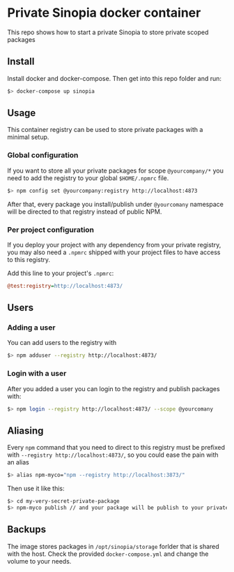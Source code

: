 # Private Sinopia docker container

This repo shows how to start a private Sinopia to store private scoped packages


## Install 

Install docker and docker-compose. Then get into this repo folder and run: 

```sh
$> docker-compose up sinopia
```

## Usage 

This container registry can be used to store private packages with a minimal setup. 


### Global configuration

If you want to store all your private packages for scope `@yourcompany/*` you need to add the registry to your global `$HOME/.npmrc` file.

```sh 
$> npm config set @yourcompany:registry http://localhost:4873
```

After that, every package you install/publish under `@yourcomany` namespace will be directed to that registry instead of public NPM.


### Per project configuration

If you deploy your project with any dependency from your private registry, you may also need a `.npmrc` shipped with your project files to have access to this registry.

Add this line to your project's `.npmrc`: 

```ini
@test:registry=http://localhost:4873/
```


## Users

### Adding a user

You can add users to the registry with

```sh
$> npm adduser --registry http://localhost:4873/
```

### Login with a user

After you added a user you can login to the registry and publish packages with: 

```sh
$> npm login --registry http://localhost:4873/ --scope @yourcomany
```

## Aliasing

Every `npm` command that you need to direct to this registry must be prefixed with `--registry http://localhost:4873/`, so you could ease the pain with an alias

```sh
$> alias npm-myco="npm --registry http://localhost:3873/" 
```

Then use it like this: 
```sh
$> cd my-very-secret-private-package
$> npm-myco publish // and your package will be publish to your private registry
```

## Backups 

The image stores packages in `/opt/sinopia/storage` forlder that is shared with the host. Check the provided `docker-compose.yml` and change the volume to your needs.



